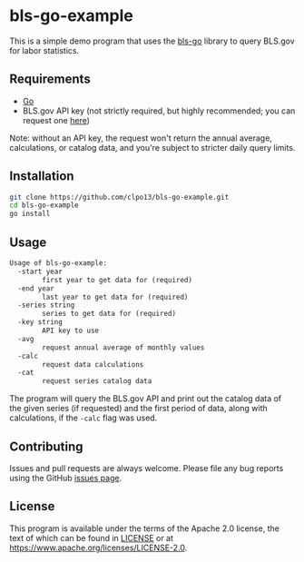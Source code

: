 # bls-go-example

This is a simple demo program that uses the [bls-go](https://github.com/clpo13/bls-go)
library to query BLS.gov for labor statistics.

## Requirements

- [Go](https://golang.org)
- BLS.gov API key (not strictly required, but highly recommended; you can
    request one [here](https://data.bls.gov/registrationEngine/))

Note: without an API key, the request won't return the annual average, calculations,
or catalog data, and you're subject to stricter daily query limits.

## Installation

```bash
git clone https://github.com/clpo13/bls-go-example.git
cd bls-go-example
go install
```

## Usage

```txt
Usage of bls-go-example:
  -start year
        first year to get data for (required)
  -end year
        last year to get data for (required)
  -series string
        series to get data for (required)
  -key string
        API key to use
  -avg
        request annual average of monthly values
  -calc
        request data calculations
  -cat
        request series catalog data
```

The program will query the BLS.gov API and print out the catalog data of the
given series (if requested) and the first period of data, along with calculations,
if the `-calc` flag was used.

## Contributing

Issues and pull requests are always welcome. Please file any bug reports using
the GitHub [issues page](https://github.com/clpo13/bls-go-example/issues).

## License

This program is available under the terms of the Apache 2.0 license, the text
of which can be found in [LICENSE](LICENSE) or at
<https://www.apache.org/licenses/LICENSE-2.0>.
